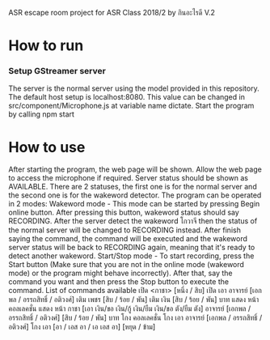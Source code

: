 ASR escape room project for ASR Class 2018/2 by กินอะไรดี V.2

# How to run

### Setup GStreamer server
The server is the normal server using the model provided in this repository. The default host setup is localhost:8080. This value can be changed in src/component/Microphone.js at variable name dictate.
Start the program by calling npm start

# How to use
After starting the program, the web page will be shown.
Allow the web page to access the microphone if required.
Server status should be shown as AVAILABLE. There are 2 statuses, the first one is for the normal server and the second one is for the wakeword detector.
The program can be operated in 2 modes:
Wakeword mode - This mode can be started by pressing Begin online button. After pressing this button, wakeword status should say RECORDING. After the server detect the wakeword โกวาจี then the status of the normal server will be changed to RECORDING instead. After finish saying the command, the command will be executed and the wakeword server status will be back to RECORDING again, meaning that it's ready to detect another wakeword.
Start/Stop mode - To start recording, press the Start button (Make sure that you are not in the online mode (wakeword mode) or the program might behave incorrectly). After that, say the command you want and then press the Stop button to execute the command.
List of commands available
เปิด <กาชา> [หนึ่ง / สิบ]
เปิด เอา อาจารย์ [เอกพล / อรรถสิทธิ์ / อติวงศ์]
เติม เพชร [สิบ / ร้อย / พัน]
เติม เงิน [สิบ / ร้อย / พัน] บาท
แสดง หน้า คอลเลคชั่น
แสดง หน้า กาชา
[เอา เงิน/ขอ เงิน/กู้ เงิน/ยืม เงิน/ขอ ตัง/ยืม ตัง] อาจารย์ [เอกพล / อรรถสิทธิ์ / อติวงศ์] [สิบ / ร้อย / พัน] บาท
โกง คอลเลคชั่น
โกง เอา อาจารย์ [เอกพล / อรรถสิทธิ์ / อติวงศ์]
โกง เอา [อา / เอส อา / เอ เอส อา]
[หยุด / ข้าม]
